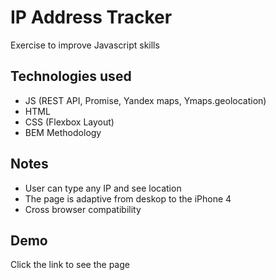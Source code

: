 
# IP Address Tracker

Exercise to improve Javascript skills

## Technologies used

- JS (REST API, Promise, Yandex maps, Ymaps.geolocation)
- HTML
- CSS (Flexbox Layout)
- BEM Methodology

## Notes

- User can type any IP and see location
- The page is adaptive from deskop to the iPhone 4
- Сross browser compatibility

## Demo

Click the link to see the page 



